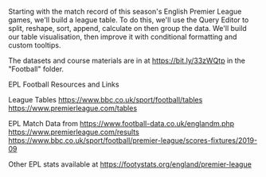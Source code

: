 Starting with the match record of this season's English Premier League games, we'll build a league table. To do this, we'll use the Query Editor to split, reshape, sort, append, calculate on then group the data. We'll build our table visualisation, then improve it with conditional formatting and custom tooltips.

The datasets and course materials are in at https://bit.ly/33zWQtp in the "Football" folder.


EPL Football Resources and Links

League Tables 
https://www.bbc.co.uk/sport/football/tables
https://www.premierleague.com/tables

EPL Match  Data from
https://www.football-data.co.uk/englandm.php  
https://www.premierleague.com/results
https://www.bbc.co.uk/sport/football/premier-league/scores-fixtures/2019-09

Other EPL stats available at https://footystats.org/england/premier-league
